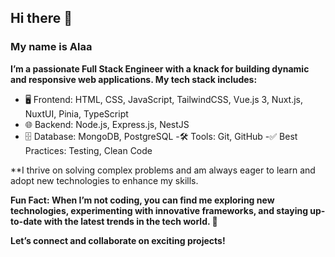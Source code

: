## Hi there 👋
### My name is Alaa
**I’m a passionate Full Stack Engineer with a knack for building dynamic and responsive web applications. My tech stack includes:**

-  🖥️ Frontend: HTML, CSS, JavaScript, TailwindCSS, Vue.js 3, Nuxt.js, NuxtUI, Pinia, TypeScript
-  🌐 Backend: Node.js, Express.js, NestJS
- 🗄️ Database: MongoDB, PostgreSQL
-🛠️ Tools: Git, GitHub
-✅ Best Practices: Testing, Clean Code

**I thrive on solving complex problems and am always eager to learn and adopt new technologies to enhance my skills.

**Fun Fact: When I’m not coding, you can find me exploring new technologies, experimenting with innovative frameworks, and staying up-to-date with the latest trends in the tech world. 🚀**

**Let’s connect and collaborate on exciting projects!**
